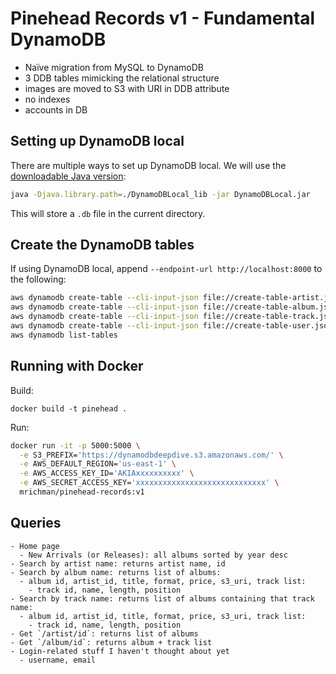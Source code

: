 # Pinehead Records v1 - Fundamental DynamoDB

- Naïve migration from MySQL to DynamoDB
- 3 DDB tables mimicking the relational structure
- images are moved to S3 with URI in DDB attribute
- no indexes
- accounts in DB

## Setting up DynamoDB local

There are multiple ways to set up DynamoDB local. We will use the [downloadable Java version](https://docs.aws.amazon.com/amazondynamodb/latest/developerguide/DynamoDBLocal.DownloadingAndRunning.html):

```sh
java -Djava.library.path=./DynamoDBLocal_lib -jar DynamoDBLocal.jar
```

This will store a `.db` file in the current directory.

## Create the DynamoDB tables

If using DynamoDB local, append `--endpoint-url http://localhost:8000` to the following:

```sh
aws dynamodb create-table --cli-input-json file://create-table-artist.json
aws dynamodb create-table --cli-input-json file://create-table-album.json
aws dynamodb create-table --cli-input-json file://create-table-track.json
aws dynamodb create-table --cli-input-json file://create-table-user.json
aws dynamodb list-tables
```

## Running with Docker

Build:

`docker build -t pinehead .`

Run:

```sh
docker run -it -p 5000:5000 \
  -e S3_PREFIX='https://dynamodbdeepdive.s3.amazonaws.com/' \
  -e AWS_DEFAULT_REGION='us-east-1' \
  -e AWS_ACCESS_KEY_ID='AKIAxxxxxxxxxx' \
  -e AWS_SECRET_ACCESS_KEY='xxxxxxxxxxxxxxxxxxxxxxxxxxxxx' \
  mrichman/pinehead-records:v1
```

## Queries

```
- Home page
  - New Arrivals (or Releases): all albums sorted by year desc
- Search by artist name: returns artist name, id
- Search by album name: returns list of albums:
  - album id, artist_id, title, format, price, s3_uri, track list:
    - track id, name, length, position
- Search by track name: returns list of albums containing that track name:
  - album id, artist_id, title, format, price, s3_uri, track list:
    - track id, name, length, position
- Get `/artist/id`: returns list of albums
- Get `/album/id`: returns album + track list
- Login-related stuff I haven't thought about yet
  - username, email
```
